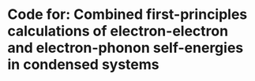 # Code for: Combined first-principles calculations of electron-electron and electron-phonon self-energies in condensed systems

